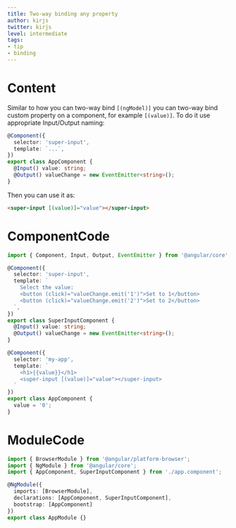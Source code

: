 ```yaml
---
title: Two-way binding any property
author: kirjs
twitter: kirjs
level: intermediate
tags:
- tip
- binding
---
```


# Content
Similar to how you can two-way bind `[(ngModel)]` you can two-way bind custom property on a component, for example `[(value)]`. To do it use appropriate Input/Output naming:

```typescript
@Component({
  selector: 'super-input', 
  template: `...`,
})
export class AppComponent {
  @Input() value: string;
  @Output() valueChange = new EventEmitter<string>();
}
```

Then you can use it as:
```html
<super-input [(value)]="value"></super-input>
```

# ComponentCode
```typescript
import { Component, Input, Output, EventEmitter } from '@angular/core';

@Component({
  selector: 'super-input', 
  template: `
    Select the value:
    <button (click)="valueChange.emit('1')">Set to 1</button>
    <button (click)="valueChange.emit('2')">Set to 2</button>
  `,
})
export class SuperInputComponent {
  @Input() value: string;
  @Output() valueChange = new EventEmitter<string>();
}

@Component({
  selector: 'my-app',
  template: `
    <h1>{{value}}</h1>
    <super-input [(value)]="value"></super-input>
  `
})
export class AppComponent {
  value = '0';
}
```

# ModuleCode
```typescript
import { BrowserModule } from '@angular/platform-browser';
import { NgModule } from '@angular/core';
import { AppComponent, SuperInputComponent } from './app.component';

@NgModule({
  imports: [BrowserModule],
  declarations: [AppComponent, SuperInputComponent],
  bootstrap: [AppComponent]
})
export class AppModule {}
```
